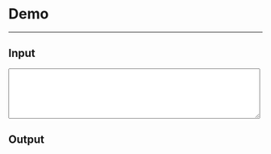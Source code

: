 
# Demo

----

## Input

<textarea id="input-content" style="width:99%; height:100px;"></textarea>

## Output

<pre id="output-content"></pre>

<script>
seajs.use(["jquery", "md5"], function($, md5){

  function calcMD5(){
    $("#output-content").text(md5(this.value));
  }

  $("#input-content").keyup(calcMD5);

  calcMD5();
});
</script>
